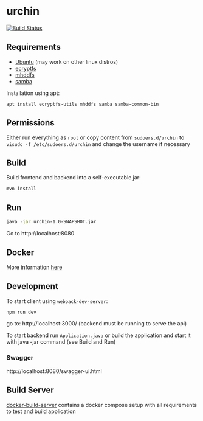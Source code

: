 # urchin

[![Build Status](https://travis-ci.org/anhem/urchin.svg?branch=develop)](https://travis-ci.org/anhem/urchin)

## Requirements 

* [Ubuntu](http://www.ubuntu.com/) (may work on other linux distros)
* [ecryptfs](http://ecryptfs.org/)
* [mhddfs](https://romanrm.net/mhddfs/)
* [samba](https://www.samba.org/)

Installation using apt:
```
apt install ecryptfs-utils mhddfs samba samba-common-bin
```

## Permissions

Either run everything as `root` 
or copy content from `sudoers.d/urchin` to `visudo -f /etc/sudoers.d/urchin` and change the username if necessary

## Build

Build frontend and backend into a self-executable jar:
```bash
mvn install
```

## Run
```bash
java -jar urchin-1.0-SNAPSHOT.jar
```

Go to http://localhost:8080

## Docker

More information [here](docker/README.md)

## Development

To start client using `webpack-dev-server`:
```bash
npm run dev
```

go to: http://localhost:3000/ (backend must be running to serve the api)

To start backend run `Application.java` or build the application and start it with java -jar command (see Build and Run)

### Swagger

http://localhost:8080/swagger-ui.html

## Build Server

[docker-build-server](https://github.com/anhem/docker-build-server) contains a docker compose setup with all requirements to test and build application

